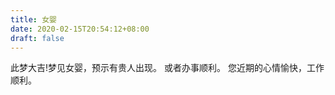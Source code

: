 ```yaml
---
title: 女婴
date: 2020-02-15T20:54:12+08:00
draft: false
---
```


此梦大吉!梦见女婴，预示有贵人出现。
或者办事顺利。
您近期的心情愉快，工作顺利。
